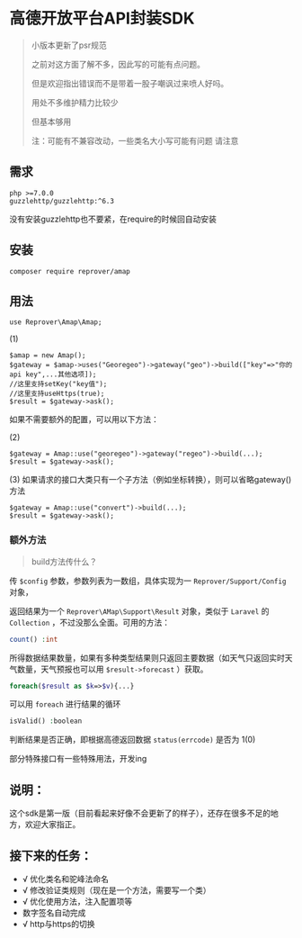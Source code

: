 # 高德开放平台API封装SDK

> 小版本更新了psr规范
>
> 之前对这方面了解不多，因此写的可能有点问题。
>
> 但是欢迎指出错误而不是带着一股子嘲讽过来喷人好吗。
>
> 用处不多维护精力比较少
>
> 但基本够用
>
> 注：可能有不兼容改动，一些类名大小写可能有问题 请注意

## 需求
    php >=7.0.0
    guzzlehttp/guzzlehttp:^6.3

没有安装guzzlehttp也不要紧，在require的时候回自动安装

## 安装

    composer require reprover/amap

## 用法

    use Reprover\Amap\Amap;

(1)

    $amap = new Amap();
    $gateway = $amap->uses("Georegeo")->gateway("geo")->build(["key"=>"你的api key",...其他选项]);
    //这里支持setKey("key值");
    //这里支持useHttps(true);
    $result = $gateway->ask();

如果不需要额外的配置，可以用以下方法：

(2)

    $gateway = Amap::use("georegeo")->gateway("regeo")->build(...);
    $result = $gateway->ask();

(3)
    如果请求的接口大类只有一个子方法（例如坐标转换），则可以省略gateway()方法
    
    $gateway = Amap::use("convert")->build(...);
    $result = $gateway->ask();
    
### 额外方法

>build方法传什么？

传 `$config` 参数，参数列表为一数组，具体实现为一 `Reprover/Support/Config` 对象，

返回结果为一个 `Reprover\AMap\Support\Result` 对象，类似于 `Laravel` 的 `Collection` ，不过没那么全面。可用的方法：
```php
count() :int
```

所得数据结果数量，如果有多种类型结果则只返回主要数据（如天气只返回实时天气数量，天气预报也可以用 `$result->forecast` ）获取。

```php
foreach($result as $k=>$v){...}
```

可以用 `foreach` 进行结果的循环

```php
isValid() :boolean
```

判断结果是否正确，即根据高德返回数据 `status(errcode)` 是否为 1(0)

部分特殊接口有一些特殊用法，开发ing

## 说明：

这个sdk是第一版（目前看起来好像不会更新了的样子），还存在很多不足的地方，欢迎大家指正。

## 接下来的任务：
+ √ 优化类名和驼峰法命名
+ √ 修改验证类规则（现在是一个方法，需要写一个类）
+ √ 优化使用方法，注入配置项等
+ 数字签名自动完成
+ √ http与https的切换





